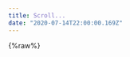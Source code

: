```yaml
---
title: Scroll...
date: "2020-07-14T22:00:00.169Z"
---
```



{%raw%}
<div class="parallax a"></div>
<div class="parallax b"></div>
<div class="parallax c"></div>
<div class="parallax d"></div>
<div class="parallax e"></div>
<div class="parallax f"></div>
<div class="parallax g"></div>
<div class="parallax h"></div>
<div class="parallax i"></div>
<div class="parallax j"></div>
<div class="parallax k"></div>
<div class="parallax l"></div>
<div class="parallax m"></div>
<div class="parallax n"></div>
<div class="parallax o"></div>
<div class="parallax p"></div>
<div class="parallax q"></div>
<div class="parallax r"></div>
<div class="parallax s"></div>
<div class="parallax t"></div>
<div class="parallax u"></div>
<div class="parallax v"></div>
<div class="parallax w"></div>
<div class="parallax x"></div>
<div class="parallax y"></div>
<div class="parallax aa"></div>
<div class="parallax ab"></div>
<div class="parallax ac"></div>
<div class="parallax ad"></div>
<div class="parallax ae"></div>
<div class="parallax af"></div>
<div class="parallax ag"></div>
<div class="parallax ah"></div>
<div class="parallax ai"></div>
<div class="parallax aj"></div>
<div class="parallax ak"></div>
<div class="parallax al"></div>
<div class="parallax am"></div>
<div class="parallax an"></div>
<div class="parallax ao"></div>
<div class="parallax ap"></div>
<div class="parallax aq"></div>
<div class="parallax ar"></div>
<div class="parallax as"></div>
<div class="parallax at"></div>
<div class="parallax au"></div>
<div class="parallax av"></div>
<div class="parallax aw"></div>
<div class="parallax ax"></div>
<div class="parallax ay"></div>

<style>
.parallax {
  /* The image used */
  background-image: url("/images/faces.jpg");

  /* Set a specific height */
  min-height: 1000px; 

  /* Create the parallax scrolling effect */
  background-attachment: fixed;
  background-position: center;
  background-repeat: no-repeat;
  background-size: auto 100%;
}
.b {
  filter: invert(2%);
}
.c {
  filter: invert(4%);
}
.d {
  filter: invert(6%);
}
.e {
  filter: invert(8%);
}
.f {
  filter: invert(10%);
}
.g {
  filter: invert(12%);
}
.h {
  filter: invert(14%);
}
.i {
  filter: invert(16%);
}
.j {
  filter: invert(18%);
}
.k {
  filter: invert(20%);
}
.l {
  filter: invert(22%);
}
.m {
  filter: invert(24%);
}
.n {
  filter: invert(26%);
}
.o {
  filter: invert(28%);
}
.p {
  filter: invert(30%);
}
.q {
  filter: invert(32%);
}
.r {
  filter: invert(34%);
}
.s {
  filter: invert(36%);
}
.t {
  filter: invert(38%);
}
.u {
  filter: invert(40%);
}
.v {
  filter: invert(42%);
}
.w {
  filter: invert(44%);
}
.x {
  filter: invert(46%);
}
.y {
  filter: invert(48%);
}
.aa {
  filter: invert(52%);
}
.ab {
  filter: invert(54%);
}
.ac {
  filter: invert(56%);
}
.ad {
  filter: invert(58%);
}
.ae {
  filter: invert(60%);
}
.af {
  filter: invert(62%);
}
.ag {
  filter: invert(64%);
}
.ah {
  filter: invert(66%);
}
.ai {
  filter: invert(68%);
}
.aj {
  filter: invert(70%);
}
.ak {
  filter: invert(72%);
}
.al {
  filter: invert(74%);
}
.am {
  filter: invert(76%);
}
.an {
  filter: invert(78%);
}
.ao {
  filter: invert(80%);
}
.ap {
  filter: invert(82%);
}
.aq {
  filter: invert(84%);
}
.ar {
  filter: invert(86%);
}
.as {
  filter: invert(88%);
}
.at {
  filter: invert(90%);
}
.au {
  filter: invert(92%);
}
.av {
  filter: invert(94%);
}
.aw {
  filter: invert(96%);
}
.ax {
  filter: invert(98%);
}
.ay {
  filter: invert(100%);
}
</style>
{%endraw%}